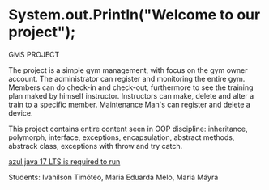 # System.out.Println("Welcome to our project");

GMS PROJECT

The project is a simple gym management, with focus on the gym owner account.
The administrator can register and monitoring the entire gym.
Members can do check-in and check-out, 
furthermore to see the training plan maked by himself instructor.
Instructors can make, delete and alter a train to a specific member.
Maintenance Man's can register and delete a device.

This project contains entire content seen in OOP discipline:
inheritance, polymorph, interface, exceptions, encapsulation, abstract methods, abstrack class, exceptions with throw and try catch.

[azul java 17 LTS is required to run](https://www.azul.com/downloads/?package=jdk#zulu)

Students: Ivanilson Timóteo, Maria Eduarda Melo, Maria Máyra
